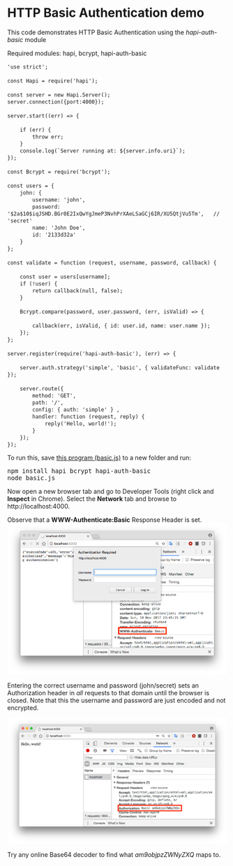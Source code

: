 # HTTP Basic Authentication demo

This code demonstrates HTTP Basic Authentication using the *hapi-auth-basic* module

Required modules: hapi, bcrypt, hapi-auth-basic

~~~
'use strict';

const Hapi = require('hapi');

const server = new Hapi.Server();
server.connection({port:4000});

server.start((err) => {

    if (err) {
        throw err;
    }
    console.log(`Server running at: ${server.info.uri}`);
});

const Bcrypt = require('bcrypt');

const users = {
    john: {
        username: 'john',
        password: '$2a$10$iqJSHD.BGr0E2IxQwYgJmeP3NvhPrXAeLSaGCj6IR/XU5QtjVu5Tm',   // 'secret'
        name: 'John Doe',
        id: '2133d32a'
    }
};

const validate = function (request, username, password, callback) {

    const user = users[username];
    if (!user) {
        return callback(null, false);
    }

    Bcrypt.compare(password, user.password, (err, isValid) => {

        callback(err, isValid, { id: user.id, name: user.name });
    });
};

server.register(require('hapi-auth-basic'), (err) => {

    server.auth.strategy('simple', 'basic', { validateFunc: validate });
    
    server.route({ 
    	method: 'GET', 
    	path: '/', 
    	config: { auth: 'simple' } ,
    	handler: function (request, reply) {
        	reply('Hello, world!');
    	}
    });
});
~~~

To run this, save [this program (basic.js)](archive/basic.js) to a new folder and run:
<pre>
npm install hapi bcrypt hapi-auth-basic
node basic.js
</pre>

Now open a new browser tab and go to Developer Tools (right click and **Inspect** in Chrome). Select the **Network** tab and browse to http://localhost:4000. 

Observe that a **WWW-Authenticate:Basic** Response Header is set.
![WWW-Authenticate:Basic Response Header](img/basic1.png)

Entering the correct username and password (john/secret) sets an Authorization header in *all* requests to that domain until the browser is closed.  Note that this the username and password are just encoded and not encrypted. 

![Base64-encoded Authorization header](img/basic2.png)

Try any online Base64 decoder to find what *am9objpzZWNyZXQ* maps to.

